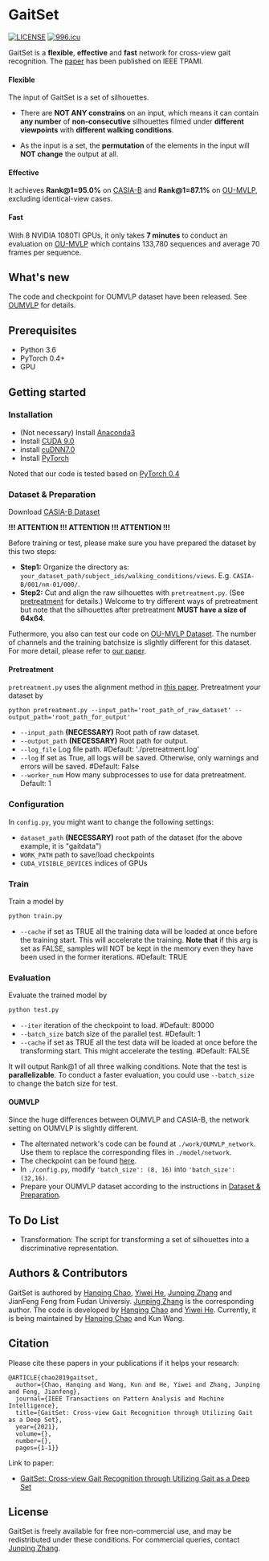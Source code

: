 # GaitSet

[![LICENSE](https://img.shields.io/badge/license-NPL%20(The%20996%20Prohibited%20License)-blue.svg)](https://github.com/996icu/996.ICU/blob/master/LICENSE)
[![996.icu](https://img.shields.io/badge/link-996.icu-red.svg)](https://996.icu)

GaitSet is a **flexible**, **effective** and **fast** network for cross-view gait recognition. The [paper](https://ieeexplore.ieee.org/document/9351667) has been published on IEEE TPAMI.

#### Flexible 
The input of GaitSet is a set of silhouettes. 

- There are **NOT ANY constrains** on an input,
which means it can contain **any number** of **non-consecutive** silhouettes filmed under **different viewpoints**
with **different walking conditions**.

- As the input is a set, the **permutation** of the elements in the input
will **NOT change** the output at all.

#### Effective
It achieves **Rank@1=95.0%** on [CASIA-B](http://www.cbsr.ia.ac.cn/english/Gait%20Databases.asp) 
and  **Rank@1=87.1%** on [OU-MVLP](http://www.am.sanken.osaka-u.ac.jp/BiometricDB/GaitMVLP.html),
excluding  identical-view cases.

#### Fast
With 8 NVIDIA 1080TI GPUs, it only takes **7 minutes** to conduct an evaluation on
[OU-MVLP](http://www.am.sanken.osaka-u.ac.jp/BiometricDB/GaitMVLP.html) which contains 133,780 sequences
and average 70 frames per sequence.

## What's new
The code and checkpoint for OUMVLP dataset have been released.
See [OUMVLP](#oumvlp) for details.

## Prerequisites

- Python 3.6
- PyTorch 0.4+
- GPU


## Getting started
### Installation

- (Not necessary) Install [Anaconda3](https://www.anaconda.com/download/)
- Install [CUDA 9.0](https://developer.nvidia.com/cuda-90-download-archive)
- install [cuDNN7.0](https://developer.nvidia.com/cudnn)
- Install [PyTorch](http://pytorch.org/)

Noted that our code is tested based on [PyTorch 0.4](http://pytorch.org/)

### Dataset & Preparation
Download [CASIA-B Dataset](http://www.cbsr.ia.ac.cn/english/Gait%20Databases.asp)

**!!! ATTENTION !!! ATTENTION !!! ATTENTION !!!**

Before training or test, please make sure you have prepared the dataset
by this two steps:
- **Step1:** Organize the directory as: 
`your_dataset_path/subject_ids/walking_conditions/views`.
E.g. `CASIA-B/001/nm-01/000/`.
- **Step2:** Cut and align the raw silhouettes with `pretreatment.py`.
(See [pretreatment](#pretreatment) for details.)
Welcome to try different ways of pretreatment but note that
the silhouettes after pretreatment **MUST have a size of 64x64**.

Futhermore, you also can test our code on [OU-MVLP Dataset](http://www.am.sanken.osaka-u.ac.jp/BiometricDB/GaitMVLP.html).
The number of channels and the training batchsize is slightly different for this dataset.
For more detail, please refer to [our paper](https://arxiv.org/abs/1811.06186).

#### Pretreatment
`pretreatment.py` uses the alignment method in
[this paper](https://ipsjcva.springeropen.com/articles/10.1186/s41074-018-0039-6).
Pretreatment your dataset by
```
python pretreatment.py --input_path='root_path_of_raw_dataset' --output_path='root_path_for_output'
```
- `--input_path` **(NECESSARY)** Root path of raw dataset.
- `--output_path` **(NECESSARY)** Root path for output.
- `--log_file` Log file path. #Default: './pretreatment.log'
- `--log` If set as True, all logs will be saved. 
Otherwise, only warnings and errors will be saved. #Default: False
- `--worker_num` How many subprocesses to use for data pretreatment. Default: 1

### Configuration 

In `config.py`, you might want to change the following settings:
- `dataset_path` **(NECESSARY)** root path of the dataset 
(for the above example, it is "gaitdata")
- `WORK_PATH` path to save/load checkpoints
- `CUDA_VISIBLE_DEVICES` indices of GPUs

### Train
Train a model by
```bash
python train.py
```
- `--cache` if set as TRUE all the training data will be loaded at once before the training start.
This will accelerate the training.
**Note that** if this arg is set as FALSE, samples will NOT be kept in the memory
even they have been used in the former iterations. #Default: TRUE

### Evaluation
Evaluate the trained model by
```bash
python test.py
```
- `--iter` iteration of the checkpoint to load. #Default: 80000
- `--batch_size` batch size of the parallel test. #Default: 1
- `--cache` if set as TRUE all the test data will be loaded at once before the transforming start.
This might accelerate the testing. #Default: FALSE

It will output Rank@1 of all three walking conditions. 
Note that the test is **parallelizable**. 
To conduct a faster evaluation, you could use `--batch_size` to change the batch size for test.

#### OUMVLP
Since the huge differences between OUMVLP and CASIA-B, the network setting on OUMVLP is slightly different.
- The alternated network's code can be found at `./work/OUMVLP_network`. Use them to replace the corresponding files in `./model/network`.
- The checkpoint can be found [here](https://1drv.ms/u/s!AurT2TsSKdxQuWN8drzIv_phTR5m?e=Gfbl3m).
- In `./config.py`, modify `'batch_size': (8, 16)` into `'batch_size': (32,16)`.
- Prepare your OUMVLP dataset according to the instructions in [Dataset & Preparation](#dataset--preparation).

## To Do List
- Transformation: The script for transforming a set of silhouettes into a discriminative representation.

## Authors & Contributors
GaitSet is authored by
[Hanqing Chao](https://www.linkedin.com/in/hanqing-chao-9aa42412b/), 
[Yiwei He](https://www.linkedin.com/in/yiwei-he-4a6a6bbb/),
[Junping Zhang](http://www.pami.fudan.edu.cn/~jpzhang/)
and JianFeng Feng from Fudan Universiy.
[Junping Zhang](http://www.pami.fudan.edu.cn/~jpzhang/)
is the corresponding author.
The code is developed by
[Hanqing Chao](https://www.linkedin.com/in/hanqing-chao-9aa42412b/)
and [Yiwei He](https://www.linkedin.com/in/yiwei-he-4a6a6bbb/).
Currently, it is being maintained by
[Hanqing Chao](https://www.linkedin.com/in/hanqing-chao-9aa42412b/)
and Kun Wang.


## Citation
Please cite these papers in your publications if it helps your research:
```
@ARTICLE{chao2019gaitset,
  author={Chao, Hanqing and Wang, Kun and He, Yiwei and Zhang, Junping and Feng, Jianfeng},
  journal={IEEE Transactions on Pattern Analysis and Machine Intelligence}, 
  title={GaitSet: Cross-view Gait Recognition through Utilizing Gait as a Deep Set}, 
  year={2021},
  volume={},
  number={},
  pages={1-1}}
```
Link to paper:
- [GaitSet: Cross-view Gait Recognition through Utilizing Gait as a Deep Set](https://ieeexplore.ieee.org/document/9351667)


## License
GaitSet is freely available for free non-commercial use, and may be redistributed under these conditions.
For commercial queries, contact [Junping Zhang](http://www.pami.fudan.edu.cn/~jpzhang/).
